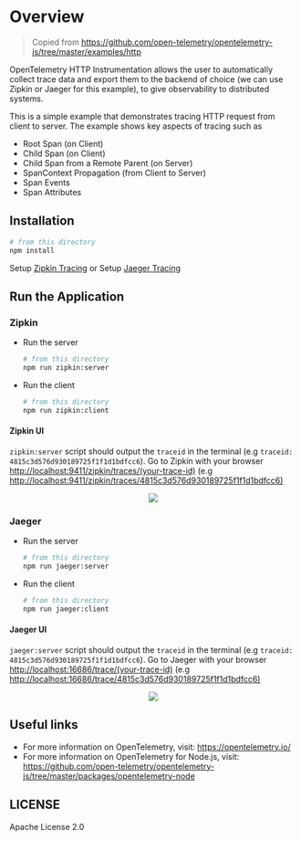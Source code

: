 # Overview

> Copied from https://github.com/open-telemetry/opentelemetry-js/tree/master/examples/http


OpenTelemetry HTTP Instrumentation allows the user to automatically collect trace data and export them to the backend of choice (we can use Zipkin or Jaeger for this example), to give observability to distributed systems.

This is a simple example that demonstrates tracing HTTP request from client to server. The example
shows key aspects of tracing such as

- Root Span (on Client)
- Child Span (on Client)
- Child Span from a Remote Parent (on Server)
- SpanContext Propagation (from Client to Server)
- Span Events
- Span Attributes

## Installation

```sh
# from this directory
npm install
```

Setup [Zipkin Tracing](https://zipkin.io/pages/quickstart.html)
or
Setup [Jaeger Tracing](https://www.jaegertracing.io/docs/latest/getting-started/#all-in-one)

## Run the Application

### Zipkin

- Run the server

   ```sh
   # from this directory
   npm run zipkin:server
   ```

- Run the client

   ```sh
   # from this directory
   npm run zipkin:client
   ```

#### Zipkin UI

`zipkin:server` script should output the `traceid` in the terminal (e.g `traceid: 4815c3d576d930189725f1f1d1bdfcc6`).
Go to Zipkin with your browser <http://localhost:9411/zipkin/traces/(your-trace-id)> (e.g <http://localhost:9411/zipkin/traces/4815c3d576d930189725f1f1d1bdfcc6)>

<p align="center"><img src="./images/zipkin-ui.png?raw=true"/></p>

### Jaeger

- Run the server

   ```sh
   # from this directory
   npm run jaeger:server
   ```

- Run the client

   ```sh
   # from this directory
   npm run jaeger:client
   ```

#### Jaeger UI

`jaeger:server` script should output the `traceid` in the terminal (e.g `traceid: 4815c3d576d930189725f1f1d1bdfcc6`).
Go to Jaeger with your browser <http://localhost:16686/trace/(your-trace-id)> (e.g <http://localhost:16686/trace/4815c3d576d930189725f1f1d1bdfcc6)>

<p align="center"><img src="images/jaeger-ui.png?raw=true"/></p>

## Useful links

- For more information on OpenTelemetry, visit: <https://opentelemetry.io/>
- For more information on OpenTelemetry for Node.js, visit: <https://github.com/open-telemetry/opentelemetry-js/tree/master/packages/opentelemetry-node>

## LICENSE

Apache License 2.0
